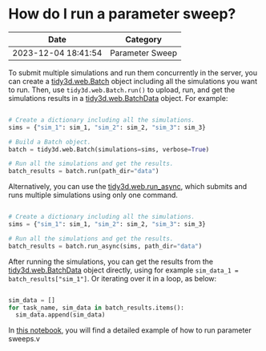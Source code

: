 # How do I run a parameter sweep?

| Date       | Category    |
|------------|-------------|
| 2023-12-04 18:41:54 | Parameter Sweep |


To submit multiple simulations and run them concurrently in the server, you can create a <a target="_blank" rel="noopener" href="https://docs.flexcompute.com/projects/tidy3d/en/latest/api/_autosummary/tidy3d.web.api.container.Batch.html">tidy3d.web.Batch</a> object including all the simulations you want to run. Then, use <code>tidy3d.web.Batch.run()</code> to upload, run, and get the simulations results in a <a target="_blank" rel="noopener" href="https://docs.flexcompute.com/projects/tidy3d/en/latest/api/_autosummary/tidy3d.web.api.container.BatchData.html">tidy3d.web.BatchData</a> object. For example:



```python

# Create a dictionary including all the simulations.
sims = {"sim_1": sim_1, "sim_2": sim_2, "sim_3": sim_3}

# Build a Batch object.
batch = tidy3d.web.Batch(simulations=sims, verbose=True)

# Run all the simulations and get the results.
batch_results = batch.run(path_dir="data")

```



Alternatively, you can use the <a target="_blank" rel="noopener" href="https://docs.flexcompute.com/projects/tidy3d/en/latest/api/_autosummary/tidy3d.web.api.asynchronous.run_async.html">tidy3d.web.run_async</a>, which submits and runs multiple simulations using only one command. 



```python

# Create a dictionary including all the simulations.
sims = {"sim_1": sim_1, "sim_2": sim_2, "sim_3": sim_3}

# Run all the simulations and get the results.
batch_results = batch.run_async(sims, path_dir="data")

```

After running the simulations, you can get the results from the <a target="_blank" rel="noopener" href="https://docs.flexcompute.com/projects/tidy3d/en/latest/api/_autosummary/tidy3d.web.api.container.BatchData.html">tidy3d.web.BatchData</a> object directly, using for example  <code>sim_data_1 = batch_results["sim_1"]</code>. Or iterating over it in a loop, as below:

```python

sim_data = []
for task_name, sim_data in batch_results.items():
  sim_data.append(sim_data)

```

In <a href="https://www.flexcompute.com/tidy3d/examples/notebooks/ParameterScan/">this notebook</a>, you will find a detailed example of how to run parameter sweeps.v
